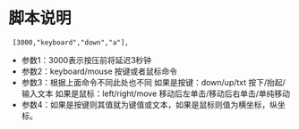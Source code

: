 # 脚本说明

```
 [3000,"keyboard","down","a"],
```
* 参数1：3000表示按压前将延迟3秒钟
* 参数2：keyboard/mouse 按键或者鼠标命令
* 参数3：根据上面命令不同此处也不同
    如果是按键：down/up/txt 按下/抬起/输入文本
    如果是鼠标：left/right/move 移动后左单击/移动后右单击/单纯移动
* 参数4：如果是按键则其值就为键值或文本，如果是鼠标则值为横坐标，纵坐标。
